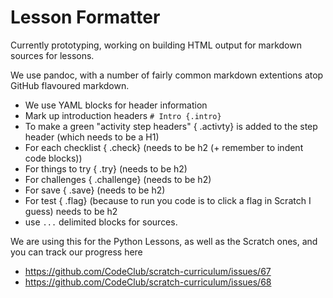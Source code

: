 # Lesson Formatter

Currently prototyping, working on building HTML output for markdown sources for lessons. 

We use pandoc, with a number of fairly common markdown extentions atop GitHub flavoured markdown.

- We use YAML blocks for header information
- Mark up introduction headers `# Intro {.intro}`
- To make a green "activity step headers" { .activty} is added to the step header (which needs to be a H1)
- For each checklist { .check} (needs to be h2 (+ remember to indent code blocks))
- For things to try { .try} (needs to be h2)
- For challenges { .challenge} (needs to be h2)
- For save { .save} (needs to be h2)
- For test { .flag} (because to run you code is to click a flag in Scratch I guess) needs to be h2
- use ```...``` delimited blocks for sources.


We are using this for the Python Lessons, as well as the Scratch ones, and you can track our progress here

- https://github.com/CodeClub/scratch-curriculum/issues/67
- https://github.com/CodeClub/scratch-curriculum/issues/68
